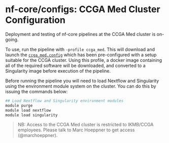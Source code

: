 # nf-core/configs: CCGA Med Cluster Configuration

Deployment and testing of nf-core pipelines at the CCGA Med cluster is on-going.

To use, run the pipeline with `-profile ccga_med`. This will download and launch the [`ccga_med.config`](../conf/ccga_med.config) which has been pre-configured with a setup suitable for the CCGA cluster. Using this profile, a docker image containing all of the required software will be downloaded, and converted to a Singularity image before execution of the pipeline.

Before running the pipeline you will need to load Nextflow and Singularity using the environment module system on the cluster. You can do this by issuing the commands below:

```bash
## Load Nextflow and Singularity environment modules
module purge
module load nextflow
module load singularity
```

> NB: Access to the CCGA Med cluster is restricted to IKMB/CCGA employees. Please talk to Marc Hoeppner to get access (@marchoeppner).
